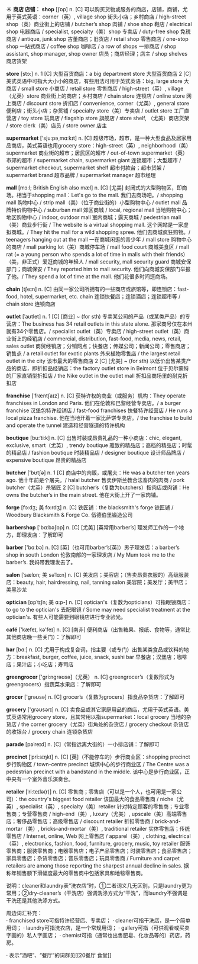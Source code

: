 ☀ <span class="category">**商店 店铺：**</span>
<span class="vocabulary">**shop**</span> [ʃɒp] 
<span class="definition">n. [C] 可以购买货物或服务的商店，店铺，商铺，尤用于英式英语：</span>corner（英）, village shop 街头小店；乡村商店 / high-street shop（英）商业街上的店铺 / butcher’s shop 肉铺 / shoe shop 鞋店 / electrical shop 电器商店 / specialist, specialty（美）shop 专卖店 / duty-free shop 免税商店 / antique, junk shop 古董商店；旧货店 / retail shop 零售商店 / one-stop shop 一站式商店 / coffee shop 咖啡店 / a row of shops 一排商店 / shop assistant, shop manager, shop owner 店员；商店经理；店主 / shop shelves 商店货架

<span class="vocabulary">**store**</span> [stɔ:] 
<span class="definition">n. 1 [C] 大型百货商店：</span>a big department store 大型百货商店 <span class="definition">2 [C] 美式英语中可指大大小小的商店，有些用法可用于英式英语：</span>big, large store 大商店 / small store 小商店 / retail store 零售商店 / high-street（英）, village（尤英）store 商业街上的商店；乡村商店 / chain store 连锁店 / online store 网上商店 / discount store 折扣店 / convenience, corner（尤英）, general store 便利店；街头小店；杂货铺 / specialty store（美）专卖店 / outlet store 工厂直营店 / toy store 玩具店 / flagship store 旗舰店 / store shelf, （尤美）商店货架 / store clerk（美）店员 / store owner 店主

<span class="vocabulary">**supermarket**</span> ['sju:pə͵mɑːkɪt] 
<span class="definition">n. [C] 超级市场，超市，是一种大型食品及居家用品商店，美式英语也用grocery store：</span>high-street（英）, neighborhood（美）supermarket 商业街的超市；居民区的超市 / out-of-town supermarket（英）市郊的超市 / supermarket chain, supermarket giant 连锁超市；大型超市 / supermarket checkout, supermarket shelf 超市付款台；超市货架 / supermarket brand 超市品牌 / supermarket manager 超市经理
           
<span class="vocabulary">**mall**</span> [mɔ:l; British English also mæl]
<span class="definition">n. [C] [尤美] 封闭式的大型购物区，即商场。相当于shopping mall：</span>Let's go to the mall. 我们去商场吧。/ shopping mall 购物中心 / strip mall（美）（位于商业街的）小型购物中心 / outlet mall 品牌特价购物中心 / suburban mall 郊区商城 / local, regional mall 当地购物中心；地区购物中心 / indoor, outdoor mall 室内商城；露天商城 / pedestrian mall（美）商业步行街 / The website is a virtual shopping mall. 这个网站是一家虚拟商城。/ They hit the mall for a wild shopping spree. 他们去商城疯狂购物。/ teenagers hanging out at the mall 一在商城闲逛的青少年 / mall store 购物中心的商店 / mall parking lot（美）商城停车场 / mall food court 商城美食区 / mall rat (= a young person who spends a lot of time in malls with their friends）（美，非正式）爱逛商城的年轻人 / mall security, mall security guard 商城安保部门；商城保安 / They reported him to mall security. 他们向商城安保部门举报了他。/ They spend a lot of time at the mall. 他们花很多时间逛商场。

<span class="vocabulary">**chain**</span> [tʃeɪn] 
<span class="definition">n. [C] 由同一家公司所拥有的一些商店或旅馆等，即连锁店：</span>fast-food, hotel, supermarket, etc. chain 连锁快餐店；连锁酒店；连锁超市等 / chain store 连锁商店
           
<span class="vocabulary">**outlet**</span> [ˈaʊtlet]
<span class="definition">n. 1 [C] [商业] ~ (for sth) 专卖某公司的产品（或某类产品）的专营店：</span>The business has 34 retail outlets in this state alone. 那家商号仅在本州就有34个零售店。/ specialist outlet（英）专卖店 / high-street outlet（英）商业街上的经销店 / commercial, distribution, fast-food, media, news, retail, sales outlet 商贸经销店；分销网点；快餐店；传媒公司；新闻公司；零售商店；销售点 / a retail outlet for exotic plants 外来植物零售店 / the largest retail outlet in the city 该市最大的零售商店 <span class="definition">2 [C] [尤美] ~ (for sth) 以低价出售某类产品的商店，即折扣品经销店：</span>the factory outlet store in Belmont 位于贝尔蒙特的厂家直销型折扣店 / the Nike outlet in the outlet mall 折扣品商场里的耐克折扣店
           
<span class="vocabulary">**franchise**</span> [ˈfræntʃaɪz]
<span class="definition">n. [C] 获特许权的商业（或服务）机构：</span>They operate franchises in London and Paris. 他们在伦敦和巴黎经营专卖店。/ a burger franchise 汉堡包特许经销店 / fast-food franchises 快餐特许经营店 / He runs a local pizza franchise. 他在当地开着一家比萨饼专卖店。/ the franchise to build and operate the tunnel 建造和经营隧道的特许机构           

<span class="vocabulary">**boutique**</span> [bu:ˈti:k]
<span class="definition">n. [C] 出售时装或昂贵礼品的一种小商店：</span>chic, elegant, exclusive, smart（尤英）, trendy boutique 雅致的精品店；高档的精品店；时髦的精品店 / fashion boutique 时装精品店 / designer boutique 设计师品牌店 / expensive boutique 昂贵的精品店

<span class="vocabulary">**butcher**</span> ['bʊtʃə] 
<span class="definition">n. 1 [C] 商店中的肉贩，或屠夫：</span>He was a butcher ten years ago. 他十年前是个屠夫。/ halal butcher 售卖伊斯兰教合法畜肉的肉商 / pork butcher（尤英）杀猪匠 <span class="definition">2 [C] butcher’s（复数为butchers）指肉店或肉铺：</span>He owns the butcher’s in the main street. 他在大街上开了一家肉铺。
           
<span class="vocabulary">**forge**</span> [fɔ:dʒ; 美 fɔ:rdʒ]
<span class="definition">n. [C] 铁匠铺：</span>the blacksmith's forge 铁匠铺 / Woodbury Blacksmith & Forge Co. 伍德伯里锻造公司

<span class="vocabulary">**barbershop**</span> ['bɑːbəʃɒp] 
<span class="definition">n. [C] [尤美] [英常用barber’s] 理发师工作的一个地方，即理发店：</span>了解即可

<span class="vocabulary">**barber**</span> ['bɑːbə] 
<span class="definition">n. [C] [英]（也可用barber’s[英]）男子理发店：</span>a barber’s shop in south London 伦敦南部的一家理发店 / My Mum took me to the barber’s. 我妈带我理发去了。
     
<span class="vocabulary">**salon**</span> [ˈsælɒn; 美 səˈlɑ:n]
<span class="definition">n. [C] 美发店；美容店；（售卖昂贵衣服的）高级服装店：</span>beauty, hair, hairdressing, nail, tanning salon 美容院；美发厅；美甲店；美黑沙龙

<span class="vocabulary">**optician**</span> [ɒpˈtɪʃn; 美 ɑ:p-]
<span class="definition">n. [C] optician's（复数为opticians）可指眼镜商店：</span>to go to the optician's 去配眼镜 / Some may need specialist treatment at the optician's. 有些人可能需要到眼镜店进行专业验光。
 
<span class="vocabulary">**café**</span> ['kæfeɪ, kə'feɪ] 
<span class="definition">n. [C] [南非] 便利商店（出售糖果、报纸、食物等，通常比其他商店晚一些关门）：</span>了解即可

<span class="vocabulary">**bar**</span> [bɑː] 
<span class="definition">n. [C] 尤用于构成复合词，指主要（或专门）出售某类食品或饮料的地方：</span>breakfast, burger, coffee, juice, snack, sushi bar 早餐店；汉堡店；咖啡店；果汁店；小吃店；寿司店

<span class="vocabulary">**greengrocer**</span> ['ɡri:nɡrəʊsə]（尤英）
<span class="definition">n. [C] greengrocer’s（复数形式为greengrocers）指蔬菜水果店：</span>了解即可

<span class="vocabulary">**grocer**</span> ['ɡrəʊsə] 
<span class="definition">n. [C] grocer’s（复数为grocers）指食品杂货店：</span>了解即可

<span class="vocabulary">**grocery**</span> ['ɡrəʊsərɪ] 
<span class="definition">n. [C] 卖食品或其它家庭用品的商店，尤用于英式英语。美式英语常用grocery store，且其常用以指supermarket：</span>local grocery 当地的杂货店 / the corner grocery（尤英）街角处的杂货店 / grocery checkout 杂货店的收银台 / grocery chain 连锁杂货店

<span class="vocabulary">**parade**</span> [pəˈreɪd]
<span class="definition">n. [C]（常指远离大街的）一小排店铺：</span>了解即可	
           
<span class="vocabulary">**precinct**</span> [ˈpri:sɪŋkt]
<span class="definition">n. [C] [英]（不能停车的）步行商业区：</span>shopping precinct 步行购物区 / town-centre precinct 城慎中心的步行商业区 / The Centre was a pedestrian precinct with a bandstand in the middle. 该中心是步行商业区，正中央有一个室外音乐演奏台。

<span class="vocabulary">**retailer**</span> [ˈri:teɪlə(r)]
<span class="definition">n. [C] 零售商；零售店（可以是一个人，也可用是一家公司）：</span>the country's biggest food retailer 该国最大的食品零售商 / niche（尤英）, specialist（英）, specialty（美）retailer 针对特定顾客的零售商；专业零售商；专营零售商 / high-end（美）, luxury（尤美）, upscale（美）高端零售店；奢侈品零售店；高级零售店 / discount retailer 折扣零售商 / brick-and-mortar（美）, bricks-and-mortar（美）, traditional retailer 实体零售店；传统零售店 / Internet, online, Web 网上零售店 / apparel（美）, clothing, electrical（英）, electronics, fashion, food, furniture, grocery, music, toy retailer 服饰零售商；服装零售商；电器零售店；电子产品零售店；时装零售店；食品零售店；家具零售店；杂货零售店；音乐零售店；玩具零售商 / Furniture and carpet retailers are among those reporting the sharpest annual decline in sales. 据称年销售额下滑幅度最大的零售商中包括家具和地毯零售商。

说明：cleaner和laundry表“洗衣店”时，①二者词义几无区别，只是laundry更为常用；②dry-cleaner’s（干洗店）强调洗涤方式为“干洗”，而laundry不强调是干洗还是其他洗涤方式。
  
周边词汇补充：    
· franchised store可指特许经营店、专卖店；
· cleaner可指干洗店，是一个简单用词；
· laundry可指洗衣店，是一个常规用词；
· gallery可指（可供观看或买卖字画的）私人字画店；
· chemist可指（通常也出售肥皂、化妆品等的）药店，药房。

· 表示“酒吧”、“餐厅”的词群见[[20餐厅 食堂]]

